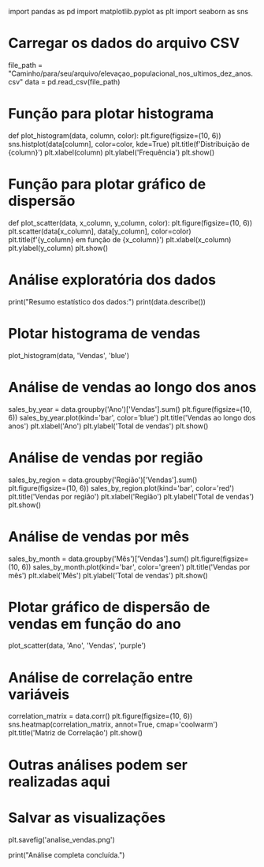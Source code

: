 import pandas as pd
import matplotlib.pyplot as plt
import seaborn as sns

# Carregar os dados do arquivo CSV
file_path = "Caminho/para/seu/arquivo/elevaçao_populacional_nos_ultimos_dez_anos.csv"
data = pd.read_csv(file_path)

# Função para plotar histograma
def plot_histogram(data, column, color):
    plt.figure(figsize=(10, 6))
    sns.histplot(data[column], color=color, kde=True)
    plt.title(f'Distribuição de {column}')
    plt.xlabel(column)
    plt.ylabel('Frequência')
    plt.show()

# Função para plotar gráfico de dispersão
def plot_scatter(data, x_column, y_column, color):
    plt.figure(figsize=(10, 6))
    plt.scatter(data[x_column], data[y_column], color=color)
    plt.title(f'{y_column} em função de {x_column}')
    plt.xlabel(x_column)
    plt.ylabel(y_column)
    plt.show()

# Análise exploratória dos dados
print("Resumo estatístico dos dados:")
print(data.describe())

# Plotar histograma de vendas
plot_histogram(data, 'Vendas', 'blue')

# Análise de vendas ao longo dos anos
sales_by_year = data.groupby('Ano')['Vendas'].sum()
plt.figure(figsize=(10, 6))
sales_by_year.plot(kind='bar', color='blue')
plt.title('Vendas ao longo dos anos')
plt.xlabel('Ano')
plt.ylabel('Total de vendas')
plt.show()

# Análise de vendas por região
sales_by_region = data.groupby('Região')['Vendas'].sum()
plt.figure(figsize=(10, 6))
sales_by_region.plot(kind='bar', color='red')
plt.title('Vendas por região')
plt.xlabel('Região')
plt.ylabel('Total de vendas')
plt.show()

# Análise de vendas por mês
sales_by_month = data.groupby('Mês')['Vendas'].sum()
plt.figure(figsize=(10, 6))
sales_by_month.plot(kind='bar', color='green')
plt.title('Vendas por mês')
plt.xlabel('Mês')
plt.ylabel('Total de vendas')
plt.show()

# Plotar gráfico de dispersão de vendas em função do ano
plot_scatter(data, 'Ano', 'Vendas', 'purple')

# Análise de correlação entre variáveis
correlation_matrix = data.corr()
plt.figure(figsize=(10, 6))
sns.heatmap(correlation_matrix, annot=True, cmap='coolwarm')
plt.title('Matriz de Correlação')
plt.show()

# Outras análises podem ser realizadas aqui

# Salvar as visualizações
plt.savefig('analise_vendas.png')

print("Análise completa concluída.")
